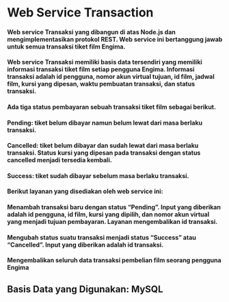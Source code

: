 # Web Service Transaction

#### Web service Transaksi yang dibangun di atas Node.js dan mengimplementasikan protokol REST. Web service ini bertanggung jawab untuk semua transaksi tiket film Engima.

#### Web service Transaksi memiliki basis data tersendiri yang memiliki informasi transaksi tiket film setiap pengguna Engima. Informasi transaksi adalah id pengguna, nomor akun virtual tujuan, id film, jadwal film, kursi yang dipesan, waktu pembuatan transaksi, dan status transaksi.

#### Ada tiga status pembayaran sebuah transaksi tiket film sebagai berikut.
#### Pending: tiket belum dibayar namun belum lewat dari masa berlaku transaksi.
#### Cancelled: tiket belum dibayar dan sudah lewat dari masa berlaku transaksi. Status kursi yang dipesan pada transaksi dengan status cancelled menjadi tersedia kembali.
#### Success: tiket sudah dibayar sebelum masa berlaku transaksi.
#### Berikut layanan yang disediakan oleh web service ini:
#### Menambah transaksi baru dengan status “Pending”. Input yang diberikan adalah id pengguna, id film, kursi yang dipilih, dan nomor akun virtual yang menjadi tujuan pembayaran. Layanan mengembalikan id transaksi.
#### Mengubah status suatu transaksi menjadi status “Success” atau “Cancelled”. Input yang diberikan adalah id transaksi.
#### Mengembalikan seluruh data transaksi pembelian film seorang pengguna Engima


## Basis Data yang Digunakan: MySQL